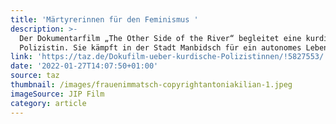 ```yaml
---
title: 'Märtyrerinnen für den Feminismus '
description: >-
  Der Dokumentarfilm „The Other Side of the River“ begleitet eine kurdische
  Polizistin. Sie kämpft in der Stadt Manbidsch für ein autonomes Leben.
link: 'https://taz.de/Dokufilm-ueber-kurdische-Polizistinnen/!5827553/'
date: '2022-01-27T14:07:50+01:00'
source: taz
thumbnail: /images/frauenimmatsch-copyrightantoniakilian-1.jpeg
imageSource: JIP Film
category: article
---
```


